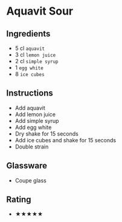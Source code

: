 # Aquavit Sour

## Ingredients
- 5 cl `aquavit`
- 3 cl `lemon juice`
- 2 cl `simple syrup`
- 1 `egg white`
- 8 `ice cubes`

## Instructions
- Add aquavit
- Add lemon juice
- Add simple syrup
- Add egg white
- Dry shake for 15 seconds
- Add ice cubes and shake for 15 seconds
- Double strain

## Glassware
- Coupe glass

## Rating
- ★★★★★
